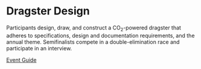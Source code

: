 # Dragster Design

Participants design, draw, and construct a CO<sub>2</sub>-powered dragster that adheres to specifications, design and documentation
requirements, and the annual theme. Semifinalists compete in
a double-elimination race and participate in an interview.

[Event Guide](https://lwsd.sharepoint.com/:b:/r/sites/GR-JHS-TechnologyStudentAssociation-SCA/Shared%20Documents/23-24/Competition/Event%20Guides/HS%20-%20Dragster%20Design.pdf)
